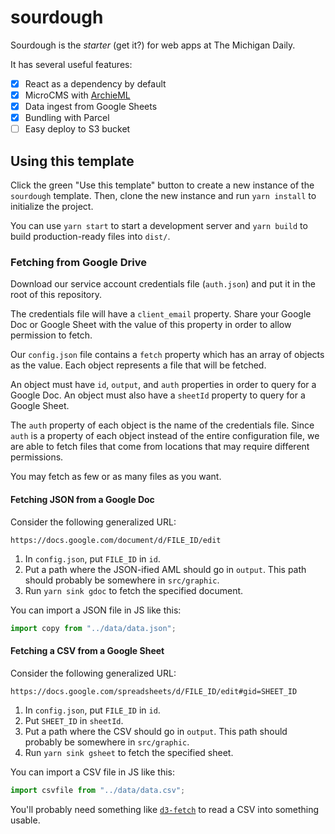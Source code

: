 # sourdough

Sourdough is the _starter_ (get it?) for web apps at The Michigan Daily.

It has several useful features:

- [x] React as a dependency by default
- [x] MicroCMS with [ArchieML](http://archieml.org/)
- [x] Data ingest from Google Sheets
- [x] Bundling with Parcel
- [ ] Easy deploy to S3 bucket

## Using this template

Click the green "Use this template" button to create a new instance of the `sourdough` template. Then, clone the new instance and run `yarn install` to initialize the project.

You can use `yarn start` to start a development server and `yarn build` to build production-ready files into `dist/`.

### Fetching from Google Drive

Download our service account credentials file (`auth.json`) and put it in the root of this repository.

The credentials file will have a `client_email` property. Share your Google Doc or Google Sheet with the value of this property in order to allow permission to fetch.

Our `config.json` file contains a `fetch` property which has an array of objects as the value. Each object represents a file that will be fetched.

An object must have `id`, `output`, and `auth` properties in order to query for a Google Doc. An object must also have a `sheetId` property to query for a Google Sheet.

The `auth` property of each object is the name of the credentials file. Since `auth` is a property of each object instead of the entire configuration file, we are able to fetch files that come from locations that may require different permissions.

You may fetch as few or as many files as you want.

#### Fetching JSON from a Google Doc

Consider the following generalized URL:

`https://docs.google.com/document/d/FILE_ID/edit`

1. In `config.json`, put `FILE_ID` in `id`.
2. Put a path where the JSON-ified AML should go in `output`. This path should probably be somewhere in `src/graphic`.
3. Run `yarn sink gdoc` to fetch the specified document.

You can import a JSON file in JS like this:

```js
import copy from "../data/data.json";
```

#### Fetching a CSV from a Google Sheet

Consider the following generalized URL:

`https://docs.google.com/spreadsheets/d/FILE_ID/edit#gid=SHEET_ID`

1. In `config.json`, put `FILE_ID` in `id`.
2. Put `SHEET_ID` in `sheetId`.
3. Put a path where the CSV should go in `output`. This path should probably be somewhere in `src/graphic`.
4. Run `yarn sink gsheet` to fetch the specified sheet.

You can import a CSV file in JS like this:

```js
import csvfile from "../data/data.csv";
```

You'll probably need something like [`d3-fetch`](https://github.com/d3/d3-fetch) to read a CSV into something usable.
